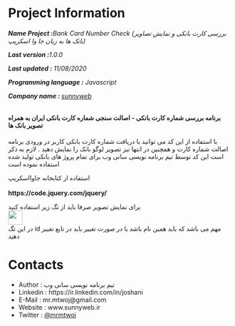 # Project Information
<p><b><h6>Name Project :</b>Bank Card Number Check (بررسی کارت بانکی و نمایش تصاویر بانک ها به زبان جا وا اسکریپ)</p>
<p><b>Last version  :</b>1.0.0</p>
<p><b>Last updated :</b> 11/08/2020</p>
<p><b>Programming language :</b> Javascript</p>
<p><b>Company name : </b><a target="_black" href="https://sunnyweb.ir">sunnyweb</a></p></h6>
<h4>برنامه بررسی شماره کارت بانکی - اصالت سنجی شماره کارت بانکی ایران به همراه تصویر بانک ها</h4>
<p>
با استفاده از این کد می توانید با دریافت شماره کارت بانکی کاربر در ورودی برنامه اصالت شماره کارت و همچنین در انتها نیز تصویر لوگو بانک را نمایش دهید . لازم به ذکر است این کد توسط تیم برنامه نویسی سانی وب برای تمام پروژ های بانکی تولید شده استفاده نموده است 
</p>
<p>
  استفاده از کتابخانه جاوااسکریپ
  <br>
  <script src="./jquery-3.2.1.min.js" type="text/javascript"></script>
  <br>
  <b>https://code.jquery.com/jquery/</b>
</p>
<p>
  برای نمایش تصویر صرفا باید از تگ زیر استفاده کنید 
 <br>
  <img  width="32px" id="img0" src="">
  <br>
  در این تگ id مهم می باشد که باید همین نام باشد یا در صورت تغییر باید در تابع تغییر دهید
</p>

# Contacts
<ul>
<li>   Author      :   تیم برنامه نویسی سانی وب
<li>   Linkedin    :   https://ir.linkedin.com/in/joshani
<li>   E-Mail      :   mr.mtwoj@gmail.com
<li>   Website     :   www.sunnyweb.ir
<li>   Twitter     :   <a href="https://twitter.com/MrMtwoj">@mrmtwoj</a>
</ul>
